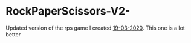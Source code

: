 # RockPaperScissors-V2-

Updated version of the rps game I created [19-03-2020](https://github.com/Jaleel-VS/Rock_paper_scissors). This one is a lot better
